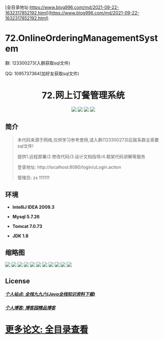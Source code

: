 [全目录地址:https://www.blog996.com/md/2021-09-22-1632317852192.html](https://www.blog996.com/md/2021-09-22-1632317852192.html)
# 72.OnlineOrderingManagementSystem

<p>群: 123300273(入群获取sql文件)</p>
<p>QQ: 1095737364(加好友获取sql文件)</p>

<p><h1 align="center">72.网上订餐管理系统</h1></p>



<p align="center">
	<img src="https://img.shields.io/badge/jdk-1.8-orange.svg"/>
    <img src="https://img.shields.io/badge/spring-5.x-lightgrey.svg"/>
    <img src="https://img.shields.io/badge/springmvc-3.x-blue.svg"/>
    <img src="https://img.shields.io/badge/mybatis-3.x-yellow.svg"/>
</p>

## 简介


> 本代码来源于网络,仅供学习参考使用,请入群(123300273)后联系群主索要sql文件!
>
> 提供1.远程部署/2.修改代码/3.设计文档指导/4.框架代码讲解等服务
>
> 登录地址: http://localhost:8080/login/uLogin.action
>
> 管理员: zs  111111



## 环境

- <b>IntelliJ IDEA 2009.3</b>

- <b>Mysql 5.7.26</b>

- <b>Tomcat 7.0.73</b>

- <b>JDK 1.8</b>




## 缩略图

![](https://img2020.cnblogs.com/blog/588112/202201/588112-20220108194113847-527769204.png)
![](https://img2020.cnblogs.com/blog/588112/202201/588112-20220108194121493-1646980555.png)
![](https://img2020.cnblogs.com/blog/588112/202201/588112-20220108194126336-1115687446.png)
![](https://img2020.cnblogs.com/blog/588112/202201/588112-20220108194133590-1333241668.png)
![](https://img2020.cnblogs.com/blog/588112/202201/588112-20220108194138967-1782932358.png)
![](https://img2020.cnblogs.com/blog/588112/202201/588112-20220108194143895-1597301032.png)
![](https://img2020.cnblogs.com/blog/588112/202201/588112-20220108194149584-496878117.png)
![](https://img2020.cnblogs.com/blog/588112/202201/588112-20220108194154703-160387394.png)
![](https://img2020.cnblogs.com/blog/588112/202201/588112-20220108194200534-1922160391.png)
![](https://img2020.cnblogs.com/blog/588112/202201/588112-20220108194206473-270298129.png)
![](https://img2020.cnblogs.com/blog/588112/202201/588112-20220108194211798-1059700989.png)




## License

##### [个人站点: 全栈九九六(Java全栈知识资料下载)](https://www.blog996.com/)
##### [个人博客: 博客园精品博客](https://www.cnblogs.com/yysbolg/)
# [更多论文: 全目录查看](https://www.blog996.com/md/2021-09-22-1632317852192.html)


